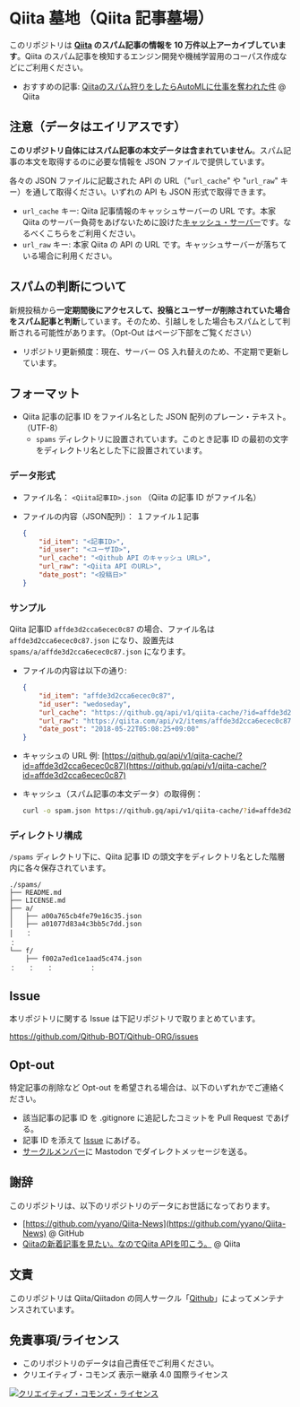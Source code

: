 # Qiita 墓地（Qiita 記事墓場）

このリポジトリは **[Qiita](https://qiita.com/) のスパム記事の情報を 10 万件以上アーカイブしています**。Qiita のスパム記事を検知するエンジン開発や機械学習用のコーパス作成などにご利用ください。

- おすすめの記事: [Qiitaのスパム狩りをしたらAutoMLに仕事を奪われた件](https://qiita.com/dcm_chida/items/0b687fe42b932e090a36) @ Qiita

## 注意（データはエイリアスです）

**このリポジトリ自体にはスパム記事の本文データは含まれていません**。スパム記事の本文を取得するのに必要な情報を JSON ファイルで提供しています。

各々の JSON ファイルに記載された API の URL（"`url_cache`" や "`url_raw`" キー）を通して取得ください。いずれの API も JSON 形式で取得できます。

- `url_cache` キー: Qiita 記事情報のキャッシュサーバーの URL です。本家 Qiita のサーバー負荷をあげないために設けた[キャッシュ・サーバー](https://github.com/Qithub-BOT/Qithub-ORG/tree/master/api/v1/qiita-cache)です。なるべくこちらをご利用ください。
- `url_raw` キー: 本家 Qiita の API の URL です。キャッシュサーバーが落ちている場合に利用ください。

## スパムの判断について

新規投稿から**一定期間後にアクセスして、投稿とユーザーが削除されていた場合をスパム記事と判断**しています。そのため、引越しをした場合もスパムとして判断される可能性があります。（Opt-Out はページ下部をご覧ください）

- リポジトリ更新頻度：現在、サーバー OS 入れ替えのため、不定期で更新しています。

## フォーマット

- Qiita 記事の記事 ID をファイル名とした JSON 配列のプレーン・テキスト。（UTF-8）
  - `spams` ディレクトリに設置されています。このとき記事 ID の最初の文字をディレクトリ名とした下に設置されています。

### データ形式

- ファイル名：
    `<Qiita記事ID>.json` （Qiita の記事 ID がファイル名）

- ファイルの内容（JSON配列）：
    １ファイル１記事
    ```json
    {
        "id_item": "<記事ID>",
        "id_user": "<ユーザID>",
        "url_cache": "<Qithub API のキャッシュ URL>",
        "url_raw": "<Qiita API のURL>",
        "date_post": "<投稿日>"
    }
    ```

### サンプル

Qiita 記事ID `affde3d2cca6ecec0c87` の場合、ファイル名は `affde3d2cca6ecec0c87.json` になり、設置先は `spams/a/affde3d2cca6ecec0c87.json` になります。


- ファイルの内容は以下の通り:

    ```json
    {
        "id_item": "affde3d2cca6ecec0c87",
        "id_user": "wedoseday",
        "url_cache": "https://qithub.gq/api/v1/qiita-cache/?id=affde3d2cca6ecec0c87",
        "url_raw": "https://qiita.com/api/v2/items/affde3d2cca6ecec0c87",
        "date_post": "2018-05-22T05:08:25+09:00"
    }
    ```

- キャッシュの URL 例: [https://qithub.gq/api/v1/qiita-cache/?id=affde3d2cca6ecec0c87](https://qithub.gq/api/v1/qiita-cache/?id=affde3d2cca6ecec0c87)
- キャッシュ（スパム記事の本文データ）の取得例：

    ```bash
    curl -o spam.json https://qithub.gq/api/v1/qiita-cache/?id=affde3d2cca6ecec0c87
    ```

### ディレクトリ構成

`/spams` ディレクトリ下に、Qiita 記事 ID の頭文字をディレクトリ名とした階層内に各々保存されています。

```text
./spams/
├── README.md
├── LICENSE.md
├── a/
│   ├── a00a765cb4fe79e16c35.json
│   ├── a01077d83a4c3bb5c7dd.json
│   ：
：
└── f/
    ├── f002a7ed1ce1aad5c474.json
：   ：   ：         ：
```

## Issue

本リポジトリに関する Issue は下記リポジトリで取りまとめています。

https://github.com/Qithub-BOT/Qithub-ORG/issues

## Opt-out

特定記事の削除など Opt-out を希望される場合は、以下のいずれかでご連絡ください。

- 該当記事の記事 ID を .gitignore に追記したコミットを Pull Request であげる。
- 記事 ID を添えて [Issue](https://github.com/Qithub-BOT/Qithub-ORG/issues) にあげる。
- [サークルメンバー](https://github.com/Qithub-BOT/Qithub-ORG/blob/master/MEMBERS.md)に Mastodon でダイレクトメッセージを送る。

## 謝辞

このリポジトリは、以下のリポジトリのデータにお世話になっております。

- [https://github.com/yyano/Qiita-News](https://github.com/yyano/Qiita-News) @ GitHub
- [Qiitaの新着記事を見たい。なのでQiita APIを叩こう。](https://qiita.com/yyano/items/f8172f80cb93307af317) @ Qiita

## 文責

このリポジトリは Qiita/Qiitadon の同人サークル「[Qithub](https://github.com/Qithub-BOT/Qithub-ORG)」によってメンテナンスされています。

## 免責事項/ライセンス

- このリポジトリのデータは自己責任でご利用ください。
- クリエイティブ・コモンズ 表示ー継承 4.0 国際ライセンス

<a rel="license" href="http://creativecommons.org/licenses/by-sa/4.0/"><img alt="クリエイティブ・コモンズ・ライセンス" style="border-width:0" src="https://i.creativecommons.org/l/by-sa/4.0/88x31.png" /></a>
